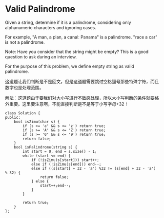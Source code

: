 Valid Palindrome
=========
Given a string, determine if it is a palindrome, considering only alphanumeric characters and ignoring cases.

For example,
"A man, a plan, a canal: Panama" is a palindrome.
"race a car" is not a palindrome.

Note:
Have you consider that the string might be empty? This is a good question to ask during an interview.

For the purpose of this problem, we define empty string as valid palindrome.

这道题让我们判断是不是回文，但是这道题需要跳过空格逗号那些特殊字符，而且数字也是处理范围。

解法：这道题由于要我们对大小写进行不敏感处理，所以大小写判断的条件就要格外重要。这里要注意啊，不能直接判断是不是等于小写字母+32！
```
class Solution {
public:
    bool isZimu(char s) {
        if (s >= 'a' && s <= 'z') return true;
        if (s >= 'A' && s <= 'Z') return true;
        if (s >= '0' && s <= '9') return true;
        return false;
    }
    bool isPalindrome(string s) {
        int start = 0, end = s.size() - 1;
        while (start <= end) {
            if (!isZimu(s[start])) start++;
            else if (!isZimu(s[end])) end--;
            else if ((s[start] + 32 - 'a') %32 != (s[end] + 32 - 'a') % 32) {
                return false;
            } else {
                start++;end--;
            }
        }

        return true;
    }
};
```
